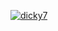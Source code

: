 [![dicky7](https://circleci.com/gh/dicky7/TourismApp.svg?style=svg)](https://circleci.com/gh/dicky7/TourismApp)
